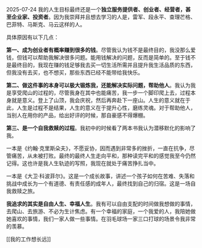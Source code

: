 2025-07-24
我的人生目标最终还是一个**独立服务提供者、创业者、经营者，甚至企业家、投资者**。因为我崇拜并且想去学习的人是，雷军、段永平、查理芒格、巴菲特、马斯克、马云这样的人。

具体原因有以下几点：

**第一、成为创业者有概率赚到很多的钱**。尽管我认为钱不是最终目的，我没那么爱钱，但钱可以帮助我解决很多问题。能用钱解决的问题，反而是简单的。至于钱不是最终目的，我现在赚的钱足够我去买一切生活所需并且提升我生活品质的东西，但我没有去买，也不想买，那些东西已经不能带给我快乐。

**第二、做这件事的本身可以极大锻炼我，还能解决实际问题，帮助他人**。我认为我是享受爬山的过程的，尽管我身在其中也能痛苦，我一步一个脚印爬上去，过程本身就是意义。登上了山顶，我会庆祝，然后再奔赴下一座山。人生的意义就在于此，人生是过程不是结果，人生的意义在于提升心性，磨练灵魂。对于帮助他人，当别人在用你的产品，给出好评的时候，那自豪感不得爆棚。

**第三、是一个自我救赎的过程**。我初中的时候看了两本书我认为潜移默化的影响了我。

一本是《约翰·克里斯朵夫》，不愿妥协，因而遇到非常多的挫折，一直在抗争，尽管痛苦，从未被打败。最终的最终人生走向平和，那种读完平和的感觉我至今仍然记得。这也许是我人生轨迹的写照，我现在就处于痛苦挣扎当中。

一本是《大卫·科波菲尔》。这是一个成长故事，讲述一个孩子如何在苦难、失落和挑战中成长为一个有道德、有责任感的成年人，最终找到自己的归宿。这是一场自我救赎之旅。

**我追求的其实是自由人生、幸福人生**。我有可以自由支配的时间做我想做的事情，去爬山、去旅游、不必为生计焦虑。有一个幸福的家庭，一个我爱的人，我陪她做她喜欢的事情，我们一家人做一些事情。在羽毛球场一家三口打球的场景令我非常的羡慕。

[[我的工作想长远]]